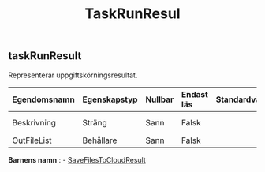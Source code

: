 ﻿---
title: TaskRunResul
second_title: Aspose.Cells Cloud Documen
type: docs
url: /sv/specification/model/taskrunresult/
description: "Aspose.Cells Molnmodellspecifikation: TaskRunResult. Hantera enkelt Excel och andra kalkylarksdokument med funktioner som att öppna, generera, redigera, dela, slå samman, jämföra och konvertera"
kwords: Excel, Office, Kalkylblad, Cloud REST API, TaskRunResult
weight: 50
---
## **taskRunResult**

 Representerar uppgiftskörningsresultat.

| Egendomsnamn| Egenskapstyp| Nullbar| Endast läs| Standardvärde| Beskrivning|
|:- |:- |:- |:- |:- |:- |
| Beskrivning| Sträng| Sann| Falsk|| Representerar uppgiftskörningsresultatbeskrivning.|
| OutFileList| Behållare| Sann| Falsk|| Representerar datafillistan.|

**Barnens namn** : 
	-  [SaveFilesToCloudResult](savefilestocloudresult) 
